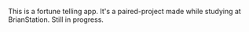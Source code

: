 This is a fortune telling app. It's a paired-project made while studying at BrianStation. Still in progress. 
